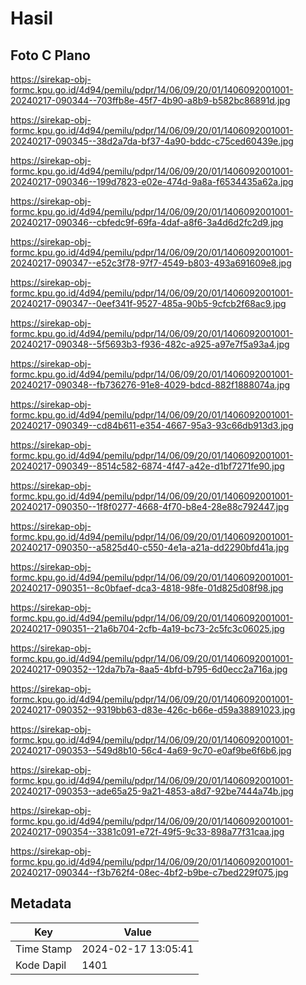 # Hasil

## Foto C Plano

https://sirekap-obj-formc.kpu.go.id/4d94/pemilu/pdpr/14/06/09/20/01/1406092001001-20240217-090344--703ffb8e-45f7-4b90-a8b9-b582bc86891d.jpg

https://sirekap-obj-formc.kpu.go.id/4d94/pemilu/pdpr/14/06/09/20/01/1406092001001-20240217-090345--38d2a7da-bf37-4a90-bddc-c75ced60439e.jpg

https://sirekap-obj-formc.kpu.go.id/4d94/pemilu/pdpr/14/06/09/20/01/1406092001001-20240217-090346--199d7823-e02e-474d-9a8a-f6534435a62a.jpg

https://sirekap-obj-formc.kpu.go.id/4d94/pemilu/pdpr/14/06/09/20/01/1406092001001-20240217-090346--cbfedc9f-69fa-4daf-a8f6-3a4d6d2fc2d9.jpg

https://sirekap-obj-formc.kpu.go.id/4d94/pemilu/pdpr/14/06/09/20/01/1406092001001-20240217-090347--e52c3f78-97f7-4549-b803-493a691609e8.jpg

https://sirekap-obj-formc.kpu.go.id/4d94/pemilu/pdpr/14/06/09/20/01/1406092001001-20240217-090347--0eef341f-9527-485a-90b5-9cfcb2f68ac9.jpg

https://sirekap-obj-formc.kpu.go.id/4d94/pemilu/pdpr/14/06/09/20/01/1406092001001-20240217-090348--5f5693b3-f936-482c-a925-a97e7f5a93a4.jpg

https://sirekap-obj-formc.kpu.go.id/4d94/pemilu/pdpr/14/06/09/20/01/1406092001001-20240217-090348--fb736276-91e8-4029-bdcd-882f1888074a.jpg

https://sirekap-obj-formc.kpu.go.id/4d94/pemilu/pdpr/14/06/09/20/01/1406092001001-20240217-090349--cd84b611-e354-4667-95a3-93c66db913d3.jpg

https://sirekap-obj-formc.kpu.go.id/4d94/pemilu/pdpr/14/06/09/20/01/1406092001001-20240217-090349--8514c582-6874-4f47-a42e-d1bf7271fe90.jpg

https://sirekap-obj-formc.kpu.go.id/4d94/pemilu/pdpr/14/06/09/20/01/1406092001001-20240217-090350--1f8f0277-4668-4f70-b8e4-28e88c792447.jpg

https://sirekap-obj-formc.kpu.go.id/4d94/pemilu/pdpr/14/06/09/20/01/1406092001001-20240217-090350--a5825d40-c550-4e1a-a21a-dd2290bfd41a.jpg

https://sirekap-obj-formc.kpu.go.id/4d94/pemilu/pdpr/14/06/09/20/01/1406092001001-20240217-090351--8c0bfaef-dca3-4818-98fe-01d825d08f98.jpg

https://sirekap-obj-formc.kpu.go.id/4d94/pemilu/pdpr/14/06/09/20/01/1406092001001-20240217-090351--21a6b704-2cfb-4a19-bc73-2c5fc3c06025.jpg

https://sirekap-obj-formc.kpu.go.id/4d94/pemilu/pdpr/14/06/09/20/01/1406092001001-20240217-090352--12da7b7a-8aa5-4bfd-b795-6d0ecc2a716a.jpg

https://sirekap-obj-formc.kpu.go.id/4d94/pemilu/pdpr/14/06/09/20/01/1406092001001-20240217-090352--9319bb63-d83e-426c-b66e-d59a38891023.jpg

https://sirekap-obj-formc.kpu.go.id/4d94/pemilu/pdpr/14/06/09/20/01/1406092001001-20240217-090353--549d8b10-56c4-4a69-9c70-e0af9be6f6b6.jpg

https://sirekap-obj-formc.kpu.go.id/4d94/pemilu/pdpr/14/06/09/20/01/1406092001001-20240217-090353--ade65a25-9a21-4853-a8d7-92be7444a74b.jpg

https://sirekap-obj-formc.kpu.go.id/4d94/pemilu/pdpr/14/06/09/20/01/1406092001001-20240217-090354--3381c091-e72f-49f5-9c33-898a77f31caa.jpg

https://sirekap-obj-formc.kpu.go.id/4d94/pemilu/pdpr/14/06/09/20/01/1406092001001-20240217-090344--f3b762f4-08ec-4bf2-b9be-c7bed229f075.jpg


## Metadata

| Key        | Value               |
| ---------- | ------------------- |
| Time Stamp | 2024-02-17 13:05:41 |
| Kode Dapil | 1401                |



